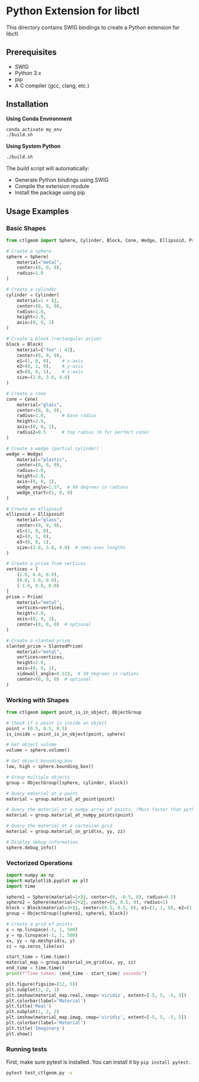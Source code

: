 # Python Extension for libctl

This directory contains SWIG bindings to create a Python extension for libctl.

## Prerequisites
- SWIG
- Python 3.x
- pip
- A C compiler (gcc, clang, etc.)

## Installation

**Using Conda Environment**
   ```bash
   conda activate my_env
   ./build.sh
   ```

**Using System Python**
   ```bash
   ./build.sh
   ```

The build script will automatically:
- Generate Python bindings using SWIG
- Compile the extension module
- Install the package using pip

## Usage Examples

### Basic Shapes

```python
from ctlgeom import Sphere, Cylinder, Block, Cone, Wedge, Ellipsoid, Prism, SlantedPrism

# Create a sphere
sphere = Sphere(
    material="metal",
    center=(0, 0, 0),
    radius=1.0
)

# Create a cylinder
cylinder = Cylinder(
    material=1 + 1j,
    center=(0, 0, 0),
    radius=1.0,
    height=2.0,
    axis=(0, 0, 1)
)

# Create a block (rectangular prism)
block = Block(
    material={"foo" : 42},
    center=(0, 0, 0),
    e1=(1, 0, 0),    # x-axis
    e2=(0, 1, 0),    # y-axis
    e3=(0, 0, 1),    # z-axis
    size=(2.0, 3.0, 4.0)
)

# Create a cone
cone = Cone(
    material="glass",
    center=(0, 0, 0),
    radius=1.0,      # base radius
    height=2.0,
    axis=(0, 0, 1),
    radius2=0.5      # top radius (0 for perfect cone)
)

# Create a wedge (partial cylinder)
wedge = Wedge(
    material="plastic",
    center=(0, 0, 0),
    radius=1.0,
    height=2.0,
    axis=(0, 0, 1),
    wedge_angle=1.57,  # 90 degrees in radians
    wedge_start=(1, 0, 0)
)

# Create an ellipsoid
ellipsoid = Ellipsoid(
    material="glass",
    center=(0, 0, 0),
    e1=(1, 0, 0),
    e2=(0, 1, 0),
    e3=(0, 0, 1),
    size=(2.0, 3.0, 4.0)  # semi-axes lengths
)

# Create a prism from vertices
vertices = [
    (1.0, 0.0, 0.0),
    (0.0, 1.0, 0.0),
    (-1.0, 0.0, 0.0)
]
prism = Prism(
    material="metal",
    vertices=vertices,
    height=2.0,
    axis=(0, 0, 1),
    center=(0, 0, 0)  # optional
)

# Create a slanted prism
slanted_prism = SlantedPrism(
    material="metal",
    vertices=vertices,
    height=2.0,
    axis=(0, 0, 1),
    sidewall_angle=0.523,  # 30 degrees in radians
    center=(0, 0, 0)  # optional
)
```

### Working with Shapes

```python
from ctlgeom import point_is_in_object, ObjectGroup

# Check if a point is inside an object
point = (0.5, 0.5, 0.5)
is_inside = point_is_in_object(point, sphere)

# Get object volume
volume = sphere.volume()

# Get object bounding box
low, high = sphere.bounding_box()

# Group multiple objects
group = ObjectGroup([sphere, cylinder, block])

# Query material at a point
material = group.material_at_point(point)

# Query the material at a numpy array of points. (Must faster than python loops!)
material = group.material_at_numpy_points(point)

# Query the material at a cartesian grid
material = group.material_on_grid(xx, yy, zz)

# Display debug information
sphere.debug_info()
```

### Vectorized Operations

```python
import numpy as np
import matplotlib.pyplot as plt
import time 

sphere1 = Sphere(material=1+3j, center=(0, -0.5, 0), radius=0.5)
sphere2 = Sphere(material=2+2j, center=(0, 0.5, 0), radius=1)
block = Block(material=3+1j, center=(0.5, 0.5, 0), e1=(1, 1, 0), e2=(1, -1, 0), e3=(0, 0, 1), size=(1, 1, 1))
group = ObjectGroup([sphere2, sphere1, block])

# Create a grid of points
x = np.linspace(-1, 1, 500)
y = np.linspace(-1, 1, 500)
xx, yy = np.meshgrid(x, y)
zz = np.zeros_like(xx)

start_time = time.time()
material_map = group.material_on_grid(xx, yy, zz)
end_time = time.time()
print(f"Time taken: {end_time - start_time} seconds")

plt.figure(figsize=(12, 5))
plt.subplot(1, 2, 1)
plt.imshow(material_map.real, cmap='viridis', extent=[-5, 5, -5, 5])
plt.colorbar(label='Material')
plt.title('Real')
plt.subplot(1, 2, 2)
plt.imshow(material_map.imag, cmap='viridis', extent=[-5, 5, -5, 5])
plt.colorbar(label='Material')
plt.title('Imaginary')
plt.show()
```

### Running tests
First, make sure pytest is installed. You can install it by `pip install pytest`.
```bash
pytest test_ctlgeom.py -v
```
